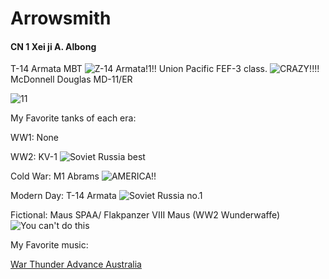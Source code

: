 # Arrowsmith
#### CN 1  **Xei ji  A. Albong**
T-14 Armata MBT
![Z-14 Armata!1!!](https://m.media-amazon.com/images/I/61fyM7Cb+rL.jpg)
Union Pacific FEF-3 class.
![CRAZY!!!!](https://sites.create-cdn.net/siteimages/19/3/4/193478/16/7/4/16741225/1920x1080.jpg?1537950424)
McDonnell Douglas MD-11/ER

![11](https://t.plnspttrs.net/00530/965809_c4e9e8d1ca_280.jpg)


My Favorite tanks of each era:

WW1: None


WW2: KV-1
![Soviet Russia best](https://wiki.warthunder.com/images/thumb/3/32/ArtImage_KV-1E.png/800px-ArtImage_KV-1E.png)

Cold War: M1 Abrams
![AMERICA!!](https://images8.alphacoders.com/627/627297.jpg)

Modern Day: T-14 Armata
![Soviet Russia no.1](https://d.newsweek.com/en/full/2184734/russian-forces-reluctant-t-14-armata-tanks.jpg?w=1200&f=921ea4af21ca9d0589b97d720341d801)

Fictional: Maus SPAA/ Flakpanzer VIII Maus (WW2 Wunderwaffe)
![You can't do this](https://encrypted-tbn0.gstatic.com/images?q=tbn:ANd9GcTEJ5nYPElyyac8arNkAAcJBcPNiQEa34XHjw&s)


My Favorite music:

[War Thunder Advance Australia](https://www.youtube.com/watch?v=46oYJSQlko8)

